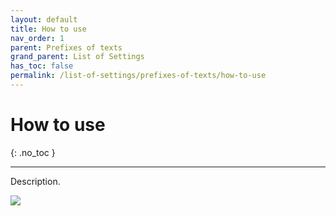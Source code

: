 ```yaml
---
layout: default
title: How to use
nav_order: 1
parent: Prefixes of texts
grand_parent: List of Settings
has_toc: false
permalink: /list-of-settings/prefixes-of-texts/how-to-use
---
```


# How to use
{: .no_toc }

---

Description.

![](/orderlord-help-kds/assets/images/kds/section_kitchen_history_1.png)